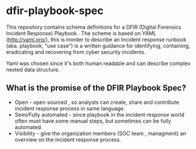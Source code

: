 # dfir-playbook-spec

This repository contains schema definitions for a DFIR (Digital Forensics Incident Response) Playbook .
The scheme is based on YAML (http://yaml.org/), this is inorder to describe an Incident response runbook (aka. playbook, “use case”) is a written guidance for identifying, containing, eradicating and recovering from cyber security incidents.

Yaml was chosen since it's both human readable and can describe complex nested data structure.

## What is the promise of the DFIR Playbook Spec?
* Open - open sourced , so analysts can create, share and contribute incident response process in same language.
* Semi/Fully automated - since playbook in the incident response world often must have some manual steps, but sometimes can be fully automated.
* Visibility - give the organization members (SOC team , managment) an overview on the incident response process.

